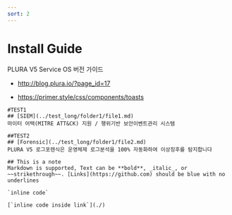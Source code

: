 ```yaml
---
sort: 2
---
```


# Install Guide

PLURA V5 Service OS 버전 가이드

- http://blog.plura.io/?page_id=17

- https://primer.style/css/components/toasts


```note
#TEST1
## [SIEM](../test_long/folder1/file1.md)
마이터 어택(MITRE ATT&CK) 지원 / 행위기반 보안이벤트관리 시스템
```

```note
##TEST2
## [Forensic](../test_long/folder1/file2.md)
PLURA V5 로그포렌식은 운영체제 로그분석을 100% 자동화하여 이상징후를 탐지합니다
```

```note
## This is a note
Markdown is supported, Text can be **bold**, _italic_, or ~~strikethrough~~. [Links](https://github.com) should be blue with no underlines

`inline code`

[`inline code inside link`](./)
```